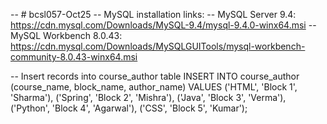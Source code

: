 -- # bcsl057-Oct25
-- MySQL installation links:
-- MySQL Server 9.4: https://cdn.mysql.com/Downloads/MySQL-9.4/mysql-9.4.0-winx64.msi
-- MySQL Workbench 8.0.43: https://cdn.mysql.com/Downloads/MySQLGUITools/mysql-workbench-community-8.0.43-winx64.msi

-- Insert records into course_author table
INSERT INTO course_author (course_name, block_name, author_name)
VALUES
    ('HTML',   'Block 1', 'Sharma'),
    ('Spring', 'Block 2', 'Mishra'),
    ('Java',   'Block 3', 'Verma'),
    ('Python', 'Block 4', 'Agarwal'),
    ('CSS',    'Block 5', 'Kumar');
